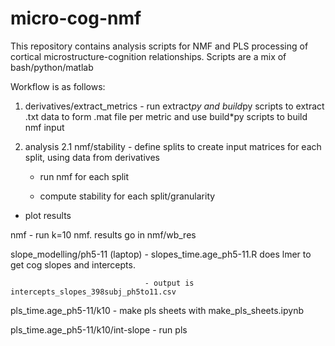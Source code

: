 # micro-cog-nmf
This repository contains analysis scripts for NMF and PLS processing of cortical microstructure-cognition relationships.
Scripts are a mix of bash/python/matlab

Workflow is as follows:

1. derivatives/extract_metrics - run extract*py and build*py scripts to extract .txt data to form .mat file per metric
                 and use build*py scripts to build nmf input


2. analysis
	2.1 nmf/stability - define splits to create input matrices for each split, using data from derivatives

	  - run nmf for each split

	  - compute stability for each split/granularity

  - plot results

  nmf - run k=10 nmf. results go in nmf/wb_res

  slope_modelling/ph5-11 (laptop) - slopes_time.age_ph5-11.R does lmer to get cog slopes and intercepts.

                                  - output is intercepts_slopes_398subj_ph5to11.csv

  pls_time.age_ph5-11/k10 - make pls sheets with make_pls_sheets.ipynb

  pls_time.age_ph5-11/k10/int-slope - run pls
